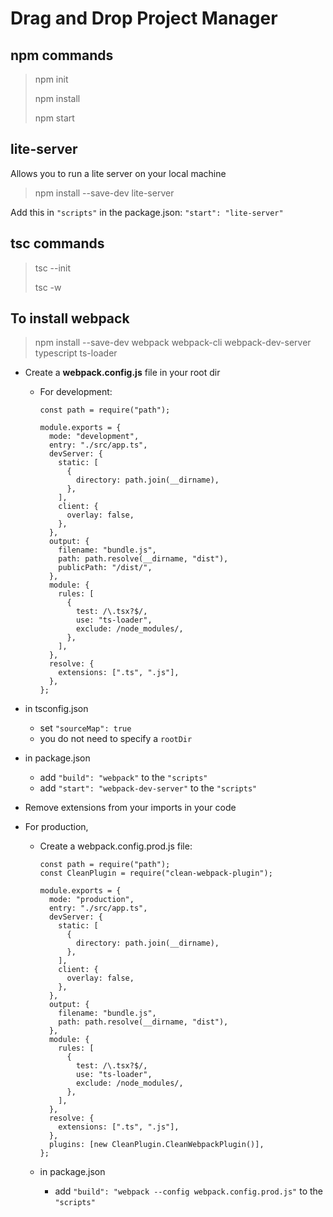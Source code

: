 # Drag and Drop Project Manager

## npm commands

> npm init
>
> npm install
>
> npm start

## lite-server

Allows you to run a lite server on your local machine

> npm install --save-dev lite-server

Add this in `"scripts"` in the package.json: `"start": "lite-server"`

## tsc commands

> tsc --init
>
> tsc -w

## To install webpack

> npm install --save-dev webpack webpack-cli webpack-dev-server typescript ts-loader

- Create a **webpack.config.js** file in your root dir

  - For development:

    ```
    const path = require("path");

    module.exports = {
      mode: "development",
      entry: "./src/app.ts",
      devServer: {
        static: [
          {
            directory: path.join(__dirname),
          },
        ],
        client: {
          overlay: false,
        },
      },
      output: {
        filename: "bundle.js",
        path: path.resolve(__dirname, "dist"),
        publicPath: "/dist/",
      },
      module: {
        rules: [
          {
            test: /\.tsx?$/,
            use: "ts-loader",
            exclude: /node_modules/,
          },
        ],
      },
      resolve: {
        extensions: [".ts", ".js"],
      },
    };
    ```

- in tsconfig.json
  - set `"sourceMap": true`
  - you do not need to specify a `rootDir`
- in package.json
  - add `"build": "webpack"` to the `"scripts"`
  - add `"start": "webpack-dev-server"` to the `"scripts"`
- Remove extensions from your imports in your code
- For production,

  - Create a webpack.config.prod.js file:

    ```
    const path = require("path");
    const CleanPlugin = require("clean-webpack-plugin");

    module.exports = {
      mode: "production",
      entry: "./src/app.ts",
      devServer: {
        static: [
          {
            directory: path.join(__dirname),
          },
        ],
        client: {
          overlay: false,
        },
      },
      output: {
        filename: "bundle.js",
        path: path.resolve(__dirname, "dist"),
      },
      module: {
        rules: [
          {
            test: /\.tsx?$/,
            use: "ts-loader",
            exclude: /node_modules/,
          },
        ],
      },
      resolve: {
        extensions: [".ts", ".js"],
      },
      plugins: [new CleanPlugin.CleanWebpackPlugin()],
    };
    ```

  - in package.json
    - add `"build": "webpack --config webpack.config.prod.js"` to the `"scripts"`
